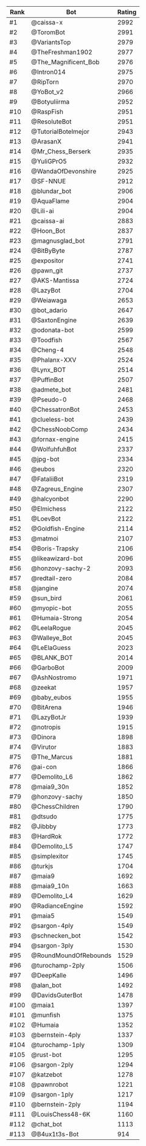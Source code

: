 Rank|Bot|Rating
---|---|---
#1|@caissa-x|2992
#2|@ToromBot|2991
#3|@VariantsTop|2979
#4|@TheFreshman1902|2977
#5|@The_Magnificent_Bob|2976
#6|@Intron014|2975
#7|@RipTorn|2970
#8|@YoBot_v2|2966
#9|@Botyuliirma|2952
#10|@RaspFish|2951
#11|@ResoluteBot|2951
#12|@TutorialBotelmejor|2943
#13|@ArasanX|2941
#14|@Mr_Chess_Berserk|2935
#15|@YuliGPrO5|2932
#16|@WandaOfDevonshire|2925
#17|@SF-NNUE|2912
#18|@blundar_bot|2906
#19|@AquaFlame|2904
#20|@Lili-ai|2904
#21|@caissa-ai|2883
#22|@Hoon_Bot|2837
#23|@magnusglad_bot|2791
#24|@BitByByte|2787
#25|@expositor|2741
#26|@pawn_git|2737
#27|@AKS-Mantissa|2724
#28|@LazyBot|2704
#29|@Weiawaga|2653
#30|@bot_adario|2647
#31|@SaxtonEngine|2639
#32|@odonata-bot|2599
#33|@Toodfish|2567
#34|@Cheng-4|2548
#35|@Phalanx-XXV|2524
#36|@Lynx_BOT|2514
#37|@PuffinBot|2507
#38|@admete_bot|2481
#39|@Pseudo-0|2468
#40|@ChessatronBot|2453
#41|@clueless-bot|2439
#42|@ChessNoobComp|2434
#43|@fornax-engine|2415
#44|@WolfuhfuhBot|2337
#45|@jpg-bot|2334
#46|@eubos|2320
#47|@FataliiBot|2319
#48|@Zagreus_Engine|2307
#49|@halcyonbot|2290
#50|@Elmichess|2122
#51|@LoevBot|2122
#52|@Goldfish-Engine|2114
#53|@matmoi|2107
#54|@Boris-Trapsky|2106
#55|@likeawizard-bot|2096
#56|@honzovy-sachy-2|2093
#57|@redtail-zero|2084
#58|@jangine|2074
#59|@sun_bird|2061
#60|@myopic-bot|2055
#61|@Humaia-Strong|2054
#62|@LeelaRogue|2045
#63|@Walleye_Bot|2045
#64|@LeElaGuess|2023
#65|@BLANK_BOT|2014
#66|@GarboBot|2009
#67|@AshNostromo|1971
#68|@zeekat|1957
#69|@baby_eubos|1955
#70|@BitArena|1946
#71|@LazyBotJr|1939
#72|@notropis|1915
#73|@Dinora|1898
#74|@Virutor|1883
#75|@The_Marcus|1881
#76|@ai-con|1866
#77|@Demolito_L6|1862
#78|@maia9_30n|1852
#79|@honzovy-sachy|1850
#80|@ChessChildren|1790
#81|@dtsudo|1775
#82|@Jibbby|1773
#83|@HardRok|1772
#84|@Demolito_L5|1747
#85|@simplexitor|1745
#86|@turkjs|1704
#87|@maia9|1692
#88|@maia9_10n|1663
#89|@Demolito_L4|1629
#90|@RadianceEngine|1592
#91|@maia5|1549
#92|@sargon-4ply|1549
#93|@schnecken_bot|1542
#94|@sargon-3ply|1530
#95|@RoundMoundOfRebounds|1529
#96|@turochamp-2ply|1506
#97|@DeepKalle|1496
#98|@alan_bot|1492
#99|@DavidsGuterBot|1478
#100|@maia1|1397
#101|@munfish|1375
#102|@Humaia|1352
#103|@bernstein-4ply|1337
#104|@turochamp-1ply|1309
#105|@rust-bot|1295
#106|@sargon-2ply|1294
#107|@katzebot|1278
#108|@pawnrobot|1221
#109|@sargon-1ply|1217
#110|@bernstein-2ply|1194
#111|@LouisChess48-6K|1160
#112|@chat_bot|1113
#113|@B4ux1t3s-Bot|914
